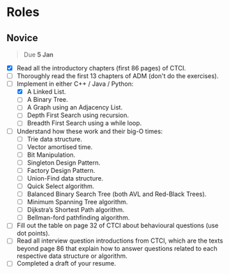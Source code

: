 # Roles

## Novice

> Due **5 Jan**

- [x] Read all the introductory chapters (first 86 pages) of CTCI.
- [ ] Thoroughly read the first 13 chapters of ADM (don't do the exercises).
- [ ] Implement in either C++ / Java / Python:
  - [x] A Linked List.
  - [ ] A Binary Tree.
  - [ ] A Graph using an Adjacency List.
  - [ ] Depth First Search using recursion.
  - [ ] Breadth First Search using a while loop.
- [ ] Understand how these work and their big-O times:
  - [ ] Trie data structure.
  - [ ] Vector amortised time.
  - [ ] Bit Manipulation.
  - [ ] Singleton Design Pattern.
  - [ ] Factory Design Pattern.
  - [ ] Union-Find data structure.
  - [ ] Quick Select algorithm.
  - [ ] Balanced Binary Search Tree (both AVL and Red-Black Trees).
  - [ ] Minimum Spanning Tree algorithm.
  - [ ] Dijkstra’s Shortest Path algorithm.
  - [ ] Bellman-ford pathfinding algorithm.
- [ ] Fill out the table on page 32 of CTCI about behavioural questions (use dot points).
- [ ] Read all interview question introductions from CTCI, which are the texts beyond page 86 that explain how to answer questions related to each respective data structure or algorithm.
- [ ] Completed a draft of your resume.
